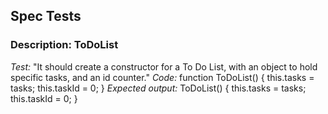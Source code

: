 ## Spec Tests

### Description: ToDoList

*Test:* "It should create a constructor for a To Do List, with an object to hold specific tasks, and an id counter."
*Code:* function ToDoList() {
  this.tasks = tasks;
  this.taskId = 0;
}
*Expected output:* ToDoList() {
  this.tasks = tasks;
  this.taskId = 0;
}

